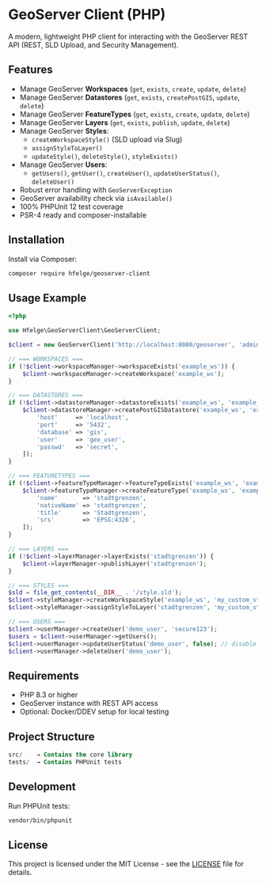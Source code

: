 # GeoServer Client (PHP)

A modern, lightweight PHP client for interacting with the GeoServer REST API (REST, SLD Upload, and Security Management).

## Features

- Manage GeoServer **Workspaces** (`get`, `exists`, `create`, `update`, `delete`)
- Manage GeoServer **Datastores** (`get`, `exists`, `createPostGIS`, `update`, `delete`)
- Manage GeoServer **FeatureTypes** (`get`, `exists`, `create`, `update`, `delete`)
- Manage GeoServer **Layers** (`get`, `exists`, `publish`, `update`, `delete`)
- Manage GeoServer **Styles**:
  - `createWorkspaceStyle()` (SLD upload via Slug)
  - `assignStyleToLayer()`
  - `updateStyle()`, `deleteStyle()`, `styleExists()`
- Manage GeoServer **Users**:
  - `getUsers()`, `getUser()`, `createUser()`, `updateUserStatus()`, `deleteUser()`
- Robust error handling with `GeoServerException`
- GeoServer availability check via `isAvailable()`
- 100% PHPUnit 12 test coverage
- PSR-4 ready and composer-installable

## Installation

Install via Composer:

```bash
composer require hfelge/geoserver-client
```

## Usage Example
```php
<?php

use Hfelge\GeoServerClient\GeoServerClient;

$client = new GeoServerClient('http://localhost:8080/geoserver', 'admin', 'geoserver');

// === WORKSPACES ===
if (!$client->workspaceManager->workspaceExists('example_ws')) {
    $client->workspaceManager->createWorkspace('example_ws');
}

// === DATASTORES ===
if (!$client->datastoreManager->datastoreExists('example_ws', 'example_ds')) {
    $client->datastoreManager->createPostGISDatastore('example_ws', 'example_ds', [
        'host'     => 'localhost',
        'port'     => '5432',
        'database' => 'gis',
        'user'     => 'geo_user',
        'passwd'   => 'secret',
    ]);
}

// === FEATURETYPES ===
if (!$client->featureTypeManager->featureTypeExists('example_ws', 'example_ds', 'stadtgrenzen')) {
    $client->featureTypeManager->createFeatureType('example_ws', 'example_ds', [
        'name'       => 'stadtgrenzen',
        'nativeName' => 'stadtgrenzen',
        'title'      => 'Stadtgrenzen',
        'srs'        => 'EPSG:4326',
    ]);
}

// === LAYERS ===
if (!$client->layerManager->layerExists('stadtgrenzen')) {
    $client->layerManager->publishLayer('stadtgrenzen');
}

// === STYLES ===
$sld = file_get_contents(__DIR__ . '/style.sld');
$client->styleManager->createWorkspaceStyle('example_ws', 'my_custom_style', $sld);
$client->styleManager->assignStyleToLayer('stadtgrenzen', 'my_custom_style');

// === USERS ===
$client->userManager->createUser('demo_user', 'secure123');
$users = $client->userManager->getUsers();
$client->userManager->updateUserStatus('demo_user', false); // disable user
$client->userManager->deleteUser('demo_user');

```

## Requirements
+ PHP 8.3 or higher
+ GeoServer instance with REST API access
+ Optional: Docker/DDEV setup for local testing

## Project Structure

```sql
src/    → Contains the core library
tests/  → Contains PHPUnit tests
```

## Development
Run PHPUnit tests:
```bash
vendor/bin/phpunit
```

## License
This project is licensed under the MIT License - see the [LICENSE](LICENSE) file for details.
